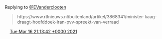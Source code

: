 Replying to [@EVanderclooten](https://twitter.com/@EVanderclooten/status/967116091406344194)

> https://www\.rtlnieuws\.nl/buitenland/artikel/3868341/minister\-kaag\-draagt\-hoofddoek\-iran\-pvv\-spreekt\-van\-verraad

<img src="../../media/tweet.ico" width="12" /> [Tue Mar 16 21:13:42 +0000 2021](https://twitter.com/DromerDenker/status/1371932711275929606)